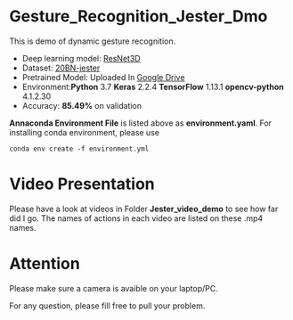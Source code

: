 # Gesture_Recognition_Jester_Dmo
This is demo of dynamic gesture recognition.
- Deep learning model: [ResNet3D](https://github.com/kenshohara/3D-ResNets-PyTorch)
- Dataset: [20BN-jester](https://20bn.com/datasets/jester)
- Pretrained Model: Uploaded In [Google Drive](https://drive.google.com/drive/folders/17AEVtCbxKEq8Dbgrg8aozXc3bmqEIDe1)
- Environment:**Python** 3.7  **Keras** 2.2.4 **TensorFlow** 1.13.1 **opencv-python** 4.1.2.30  
- Accuracy: **85.49%** on validation

**Annaconda Environment File** is listed above as __environment.yaml__. For installing conda environment, please use
```
conda env create -f environment.yml
```
# Video Presentation
Please have a look at videos in Folder **Jester_video_demo** to see how far did I go. The names of actions in each video are listed on these .mp4 names. 

# Attention
Please make sure a camera is avaible on your laptop/PC.

For any question, please fill free to pull your problem.
